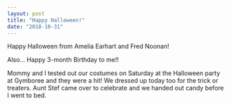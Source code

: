 ```yaml
---
layout: post
title: "Happy Halloween!"
date: "2018-10-31"
---
```


Happy Halloween from Amelia Earhart and Fred Noonan!

Also… Happy 3-month Birthday to me!!

Mommy and I tested out our costumes on Saturday at the Halloween party at Gymboree and they were a hit! We dressed up today too for the trick or treaters. Aunt Stef came over to celebrate and we handed out candy before I went to bed.
